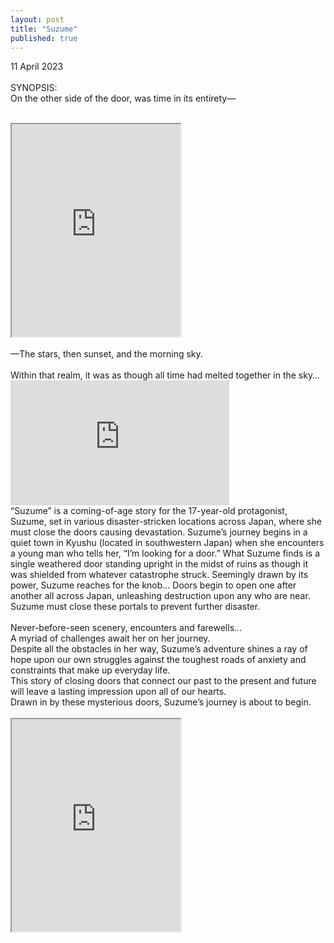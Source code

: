 ```yaml
---
layout: post
title: "Suzume"
published: true
---
```

11 April 2023
<br>
<br>
SYNOPSIS:
<br>
On the other side of the door, was time in its entirety—
<br>
<!--more-->
<br>
<iframe src="https://drive.google.com/file/d/1AzWUSwGmLs4brFHE0bp-i6_LeH8dvn8G/preview" width="270" height="340" allow="autoplay"></iframe>
<br>
<br>
—The stars, then sunset, and the morning sky. 
<br>
<br>
Within that realm, it was as though all time had melted together in the sky… 
<br>
<iframe width="350" height="200" src="https://www.youtube.com/embed/MUXi7QlQvjY" frameborder="0" allow="accelerometer; autoplay; encrypted-media; gyroscope; picture-in-picture" allowfullscreen></iframe>
<br>
 “Suzume” is a coming-of-age story for the 17-year-old protagonist, Suzume, set in various disaster-stricken locations across Japan, where she must close the doors causing devastation. Suzume’s journey begins in a quiet town in Kyushu (located in southwestern Japan) when she encounters a young man who tells her, “I’m looking for a door.” What Suzume finds is a single weathered door standing upright in the midst of ruins as though it was shielded from whatever catastrophe struck. Seemingly drawn by its power, Suzume reaches for the knob… Doors begin to open one after another all across Japan, unleashing destruction upon any who are near. Suzume must close these portals to prevent further disaster. 
<br>
<br>
Never-before-seen scenery, encounters and farewells… 
<br>
A myriad of challenges await her on her journey. 
<br>
Despite all the obstacles in her way, Suzume’s adventure shines a ray of hope upon our own struggles against the toughest roads of anxiety and constraints that make up everyday life. 
<br>
This story of closing doors that connect our past to the present and future will leave a lasting impression upon all of our hearts. 
<br>
Drawn in by these mysterious doors, Suzume’s journey is about to begin.
<br>
<br>
<iframe src="https://drive.google.com/file/d/1ZG5_acVZBfZzF3yzhY73HG_FLcC0ShFF/preview" width="270" height="340" allow="autoplay"></iframe>
